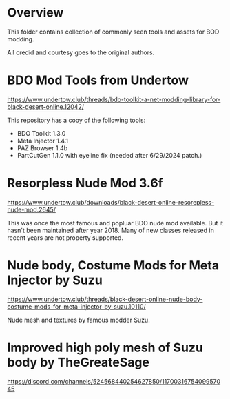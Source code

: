# Overview

This folder contains collection of commonly seen tools and assets for BOD modding.

All credid and courtesy goes to the original authors.

# BDO Mod Tools from Undertow

https://www.undertow.club/threads/bdo-toolkit-a-net-modding-library-for-black-desert-online.12042/

This repository has a cooy of the following tools:

- BDO Toolkit 1.3.0
- Meta Injector 1.4.1
- PAZ Browser 1.4b
- PartCutGen 1.1.0 with eyeline fix (needed after 6/29/2024 patch.)

# Resorpless Nude Mod 3.6f

https://www.undertow.club/downloads/black-desert-online-resorepless-nude-mod.2645/

This was once the most famous and popluar BDO nude mod available. But it hasn't been maintained after year 2018. Many of new classes released in recent years are not property supported.

# Nude body, Costume Mods for Meta Injector by Suzu

https://www.undertow.club/threads/black-desert-online-nude-body-costume-mods-for-meta-injector-by-suzu.10110/

Nude mesh and textures by famous modder Suzu.

# Improved high poly mesh of Suzu body by TheGreateSage

https://discord.com/channels/524568440254627850/1170031675409957045
